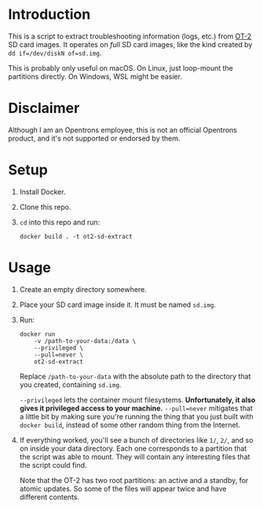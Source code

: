 # Introduction

This is a script to extract troubleshooting information (logs, etc.) from [OT-2](https://opentrons.com/products/robots/ot-2/) SD card images. It operates on *full* SD card images, like the kind created by `dd if=/dev/diskN of=sd.img`.

This is probably only useful on macOS. On Linux, just loop-mount the partitions directly. On Windows, WSL might be easier.

# Disclaimer

Although I am an Opentrons employee, this is not an official Opentrons product, and it's not supported or endorsed by them.

# Setup

1. Install Docker.
2. Clone this repo.
3. `cd` into this repo and run:

   ```
   docker build . -t ot2-sd-extract
   ```

# Usage

1. Create an empty directory somewhere.

2. Place your SD card image inside it. It must be named `sd.img`.

3. Run:

   ```
   docker run
       -v /path-to-your-data:/data \
       --privileged \
       --pull=never \
       ot2-sd-extract
   ```

   Replace `/path-to-your-data` with the absolute path to the directory that you created, containing `sd.img`.

   `--privileged` lets the container mount filesystems. **Unfortunately, it also gives it privileged access to your machine.** `--pull=never` mitigates that a little bit by making sure you're running the thing that you just built with `docker build`, instead of some other random thing from the Internet.

4. If everything worked, you'll see a bunch of directories like `1/`, `2/`, and so on inside your data directory. Each one corresponds to a partition that the script was able to mount. They will contain any interesting files that the script could find.

   Note that the OT-2 has two root partitions: an active and a standby, for atomic updates. So some of the files will appear twice and have different contents.
